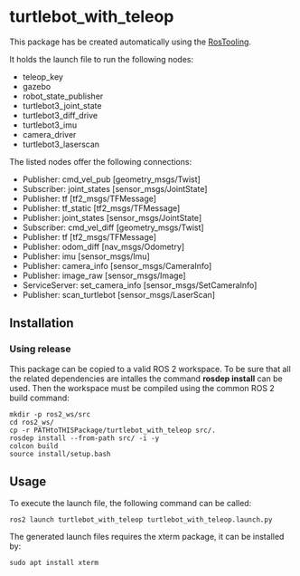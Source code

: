 # turtlebot_with_teleop

This package has be created automatically using the [RosTooling](https://github.com/ipa320/RosTooling).


It holds the launch file to run the following nodes:
- teleop_key
- gazebo
- robot_state_publisher
- turtlebot3_joint_state
- turtlebot3_diff_drive
- turtlebot3_imu
- camera_driver
- turtlebot3_laserscan

The listed nodes offer the following connections:
- Publisher: cmd_vel_pub [geometry_msgs/Twist]
- Subscriber: joint_states [sensor_msgs/JointState]
- Publisher: tf [tf2_msgs/TFMessage]
- Publisher: tf_static [tf2_msgs/TFMessage]
- Publisher: joint_states [sensor_msgs/JointState]
- Subscriber: cmd_vel_diff [geometry_msgs/Twist]
- Publisher: tf [tf2_msgs/TFMessage]
- Publisher: odom_diff [nav_msgs/Odometry]
- Publisher: imu [sensor_msgs/Imu]
- Publisher: camera_info [sensor_msgs/CameraInfo]
- Publisher: image_raw [sensor_msgs/Image]
- ServiceServer: set_camera_info [sensor_msgs/SetCameraInfo]
- Publisher: scan_turtlebot [sensor_msgs/LaserScan]

## Installation

### Using release

This package can be copied to a valid ROS 2 workspace. To be sure that all the related dependencies are intalles the command **rosdep install** can be used.
Then the workspace must be compiled using the common ROS 2 build command:

```
mkdir -p ros2_ws/src
cd ros2_ws/
cp -r PATHtoTHISPackage/turtlebot_with_teleop src/.
rosdep install --from-path src/ -i -y
colcon build
source install/setup.bash
```



## Usage


To execute the launch file, the following command can be called:

```
ros2 launch turtlebot_with_teleop turtlebot_with_teleop.launch.py 
```

The generated launch files requires the xterm package, it can be installed by:

```
sudo apt install xterm
```



